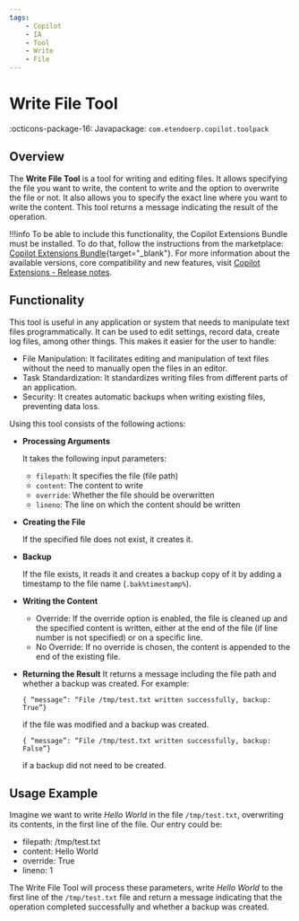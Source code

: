 ```yaml
---
tags:
    - Copilot
    - IA
    - Tool
    - Write
    - File
---
```


# Write File Tool

:octicons-package-16: Javapackage: `com.etendoerp.copilot.toolpack`

## Overview

The **Write File Tool** is a tool for writing and editing files. It allows specifying the file you want to write, the content to write and the option to overwrite the file or not. It also allows you to specify the exact line where you want to write the content. This tool returns a message indicating the result of the operation.

!!!info
    To be able to include this functionality, the Copilot Extensions Bundle must be installed. To do that, follow the instructions from the marketplace: [Copilot Extensions Bundle](https://marketplace.etendo.cloud/?#/product-details?module=82C5DA1B57884611ABA8F025619D4C05){target="\_blank"}. For more information about the available versions, core compatibility and new features, visit [Copilot Extensions - Release notes](../../../whats-new/release-notes/etendo-copilot/bundles/release-notes.md).

## Functionality

This tool is useful in any application or system that needs to manipulate text files programmatically. It can be used to edit settings, record data, create log files, among other things. This makes it easier for the user to handle:

- File Manipulation: It facilitates editing and manipulation of text files without the need to manually open the files in an editor.
- Task Standardization: It standardizes writing files from different parts of an application.
- Security: It creates automatic backups when writing existing files, preventing data loss.

Using this tool consists of the following actions:

- **Processing Arguments**

    It takes the following input parameters:

    - `filepath`: It specifies the file (file path)
    - `content`: The content to write
    - `override`: Whether the file should be overwritten
    - `lineno`: The line on which the content should be written

- **Creating the File**

    If the specified file does not exist, it creates it.

- **Backup**

    If the file exists, it reads it and creates a backup copy of it by adding a timestamp to the file name (`.bak%timestamp%`).

- **Writing the Content**
    - Override: If the override option is enabled, the file is cleaned up and the specified content is written, either at the end of the file (if line number is not specified) or on a specific line.
    - No Override: If no override is chosen, the content is appended to the end of the existing file.

- **Returning the Result**
    It returns a message including the file path and whether a backup was created. For example:
    ```
    { “message”: “File /tmp/test.txt written successfully, backup: True”}
    ```
    if the file was modified and a backup was created.
    ```
    { “message”: “File /tmp/test.txt written successfully, backup: False”}
    ```
    if a backup did not need to be created.

## Usage Example

Imagine we want to write *Hello World* in the file `/tmp/test.txt`, overwriting its contents, in the first line of the file. Our entry could be:
- filepath: /tmp/test.txt
- content: Hello World
- override: True
- lineno: 1

The Write File Tool will process these parameters, write *Hello World* to the first line of the `/tmp/test.txt` file and return a message indicating that the operation completed successfully and whether a backup was created.